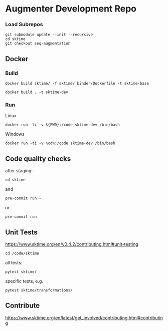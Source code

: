 # Augmenter Development Repo
### Load Subrepos 
```
git submodule update --init --recursive
cd sktime
git checkout seq-augmentation
```

## Docker
### Build
```
docker build sktime/ -f sktime/.binder/Dockerfile -t sktime-base
```

```
docker build . -t sktime-dev
```

### Run
Linux
```
docker run -ti -v ${PWD}:/code sktime-dev /bin/bash
```
Windows
```
docker run -ti -v %cd%:/code sktime-dev /bin/bash
```

## Code quality checks
after staging:
```
cd sktime
```
and
```
pre-commit run -
```
or
```
pre-commit run 
```


## Unit Tests
https://www.sktime.org/en/v0.4.2/contributing.html#unit-testing

```
cd /code/sktime
```

all tests:
```
pytest sktime/
```

specific tests, e.g.
```
pytest sktime/transformations/
```


## Contribute
https://www.sktime.org/en/latest/get_involved/contributing.html#contributing

